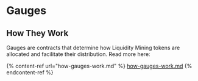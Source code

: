 # Gauges

## How They Work

Gauges are contracts that determine how Liquidity Mining tokens are allocated and facilitate their distribution. Read more here:

{% content-ref url="how-gauges-work.md" %}
[how-gauges-work.md](how-gauges-work.md)
{% endcontent-ref %}
